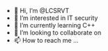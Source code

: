 - 👋 Hi, I’m @LCSRVT
- 👀 I’m interested in IT security
- 🌱 I’m currently learning C++
- 💞️ I’m looking to collaborate on 
- 📫 How to reach me ...
<!---
LCSRVT/LCSRVT is a ✨ special ✨ repository because its `README.md` (this file) appears on your GitHub profile.
You can click the Preview link to take a look at your changes.
--->
